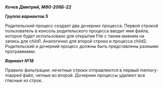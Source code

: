 _____Кочев Дмитрий, М80-206Б-22_____

_____Группа вариантов 5_____

Родительский процесс создает два дочерних процесса. Первой строкой пользователь в консоль родительского процесса вводит имя файла, которое будет использовано для открытия File с таким именем на запись для child1. Аналогично для второй строки и процесса child2. Родительский и дочерний процесс должны быть представлены разными программами.

_____Вариант №18_____

 Правило фильтрации: нечетные строки отправляются в первый memory-mapped файл, четные во второй. Дочерние процессы удаляют все гласные из строк.
